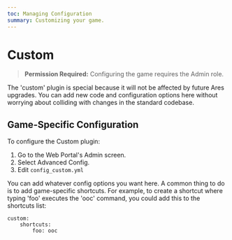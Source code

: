 ```yaml
---
toc: Managing Configuration
summary: Customizing your game.
---
```

# Custom

> **Permission Required:** Configuring the game requires the Admin role.

The 'custom' plugin is special because it will not be affected by future Ares upgrades.  You can add new code and configuration options here without worrying about colliding with changes in the standard codebase.

## Game-Specific Configuration

To configure the Custom plugin:

1. Go to the Web Portal's Admin screen.  
2. Select Advanced Config.
3. Edit `config_custom.yml`

You can add whatever config options you want here.  A common thing to do is to add game-specific shortcuts.  For example, to create a shortcut where typing 'foo' executes the 'ooc' command, you could add this to the shortcuts list:

    custom:
        shortcuts:
            foo: ooc